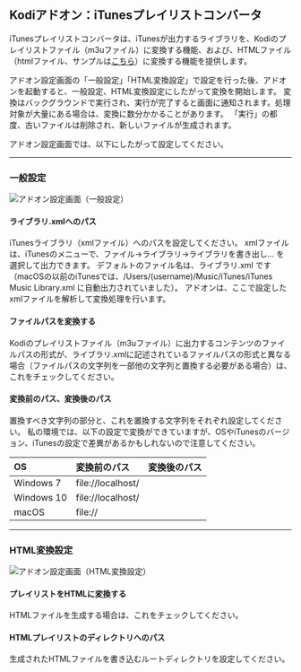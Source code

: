 ## Kodiアドオン：iTunesプレイリストコンバータ

iTunesプレイリストコンバータは、iTunesが出力するライブラリを、Kodiのプレイリストファイル（m3uファイル）に変換する機能、および、HTMLファイル（htmlファイル、サンプルは[こちら](sample/playlist.html)）に変換する機能を提供します。

アドオン設定画面の「一般設定」「HTML変換設定」で設定を行った後、アドオンを起動すると、一般設定、HTML変換設定にしたがって変換を開始します。
変換はバックグラウンドで実行され、実行が完了すると画面に通知されます。処理対象が大量にある場合は、変換に数分かかることがあります。
「実行」の都度、古いファイルは削除され、新しいファイルが生成されます。

アドオン設定画面では、以下にしたがって設定してください。

***

### 一般設定

![アドオン設定画面（一般設定）](wiki/img/settings_m3u.png)

#### ライブラリ.xmlへのパス

iTunesライブラリ（xmlファイル）へのパスを設定してください。
xmlファイルは、iTunesのメニューで、ファイル→ライブラリ→ライブラリを書き出し… を選択して出力できます。
デフォルトのファイル名は、ライブラリ.xml です（macOSの以前のiTunesでは、/Users/(username)/Music/iTunes/iTunes Music Library.xml に自動出力されていました）。
アドオンは、ここで設定したxmlファイルを解析して変換処理を行います。

#### ファイルパスを変換する

Kodiのプレイリストファイル（m3uファイル）に出力するコンテンツのファイルパスの形式が、ライブラリ.xmlに記述されているファイルパスの形式と異なる場合（ファイルパスの文字列を一部他の文字列と置換する必要がある場合）は、これをチェックしてください。

#### 変換前のパス、変換後のパス

置換すべき文字列の部分と、これを置換する文字列をそれぞれ設定してください。
私の環境では、以下の設定で変換ができていますが、OSやiTunesのバージョン、iTunesの設定で差異があるかもしれないので注意してください。

|OS|変換前のパス|変換後のパス|
|:---|:---|:---|
|Windows 7|file://localhost/||
|Windows 10|file://localhost/||
|macOS|file://||


***

### HTML変換設定

![アドオン設定画面（HTML変換設定）](wiki/img/settings_html.png)

#### プレイリストをHTMLに変換する

HTMLファイルを生成する場合は、これをチェックしてください。

#### HTMLプレイリストのディレクトリへのパス

生成されたHTMLファイルを書き込むルートディレクトリを設定してください。
